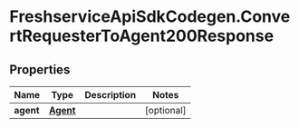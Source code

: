 # FreshserviceApiSdkCodegen.ConvertRequesterToAgent200Response

## Properties

| Name      | Type                  | Description | Notes      |
| --------- | --------------------- | ----------- | ---------- |
| **agent** | [**Agent**](Agent.md) |             | [optional] |
